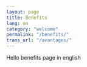 ```yaml
---
layout: page
title: Benefits
lang: en
category: "welcome"
permalink: "/benefits/"
trans_url: "/avantages/"
---
```

  Hello benefits page in english